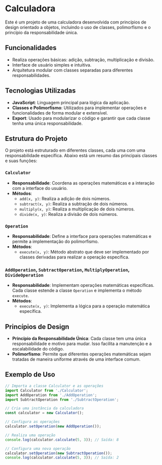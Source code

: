 # Calculadora

Este é um projeto de uma calculadora desenvolvida com princípios de design orientado a objetos, incluindo o uso de classes, polimorfismo e o princípio da responsabilidade única.

## Funcionalidades

- Realiza operações básicas: adição, subtração, multiplicação e divisão.
- Interface de usuário simples e intuitiva.
- Arquitetura modular com classes separadas para diferentes responsabilidades.

## Tecnologias Utilizadas

- **JavaScript**: Linguagem principal para lógica da aplicação.
- **Classes e Polimorfismo**: Utilizados para implementar operações e funcionalidades de forma modular e extensível.
- **Export**: Usado para modularizar o código e garantir que cada classe tenha uma única responsabilidade.

## Estrutura do Projeto

O projeto está estruturado em diferentes classes, cada uma com uma responsabilidade específica. Abaixo está um resumo das principais classes e suas funções:

### `Calculator`

- **Responsabilidade**: Coordena as operações matemáticas e a interação com a interface do usuário.
- **Métodos**:
  - `add(x, y)`: Realiza a adição de dois números.
  - `subtract(x, y)`: Realiza a subtração de dois números.
  - `multiply(x, y)`: Realiza a multiplicação de dois números.
  - `divide(x, y)`: Realiza a divisão de dois números.

### `Operation`

- **Responsabilidade**: Define a interface para operações matemáticas e permite a implementação do polimorfismo.
- **Métodos**:
  - `execute(x, y)`: Método abstrato que deve ser implementado por classes derivadas para realizar a operação específica.

### `AddOperation`, `SubtractOperation`, `MultiplyOperation`, `DivideOperation`

- **Responsabilidade**: Implementam operações matemáticas específicas. Cada classe estende a classe `Operation` e implementa o método `execute`.
- **Métodos**:
  - `execute(x, y)`: Implementa a lógica para a operação matemática específica.

## Princípios de Design

- **Princípio da Responsabilidade Única**: Cada classe tem uma única responsabilidade e motivo para mudar. Isso facilita a manutenção e a escalabilidade do código.
- **Polimorfismo**: Permite que diferentes operações matemáticas sejam tratadas de maneira uniforme através de uma interface comum.

## Exemplo de Uso

```javascript
// Importa a classe Calculator e as operações
import Calculator from './Calculator';
import AddOperation from './AddOperation';
import SubtractOperation from './SubtractOperation';

// Cria uma instância da calculadora
const calculator = new Calculator();

// Configura as operações
calculator.setOperation(new AddOperation());

// Realiza uma operação
console.log(calculator.calculate(5, 3)); // Saída: 8

// Configura uma nova operação
calculator.setOperation(new SubtractOperation());
console.log(calculator.calculate(5, 3)); // Saída: 2
